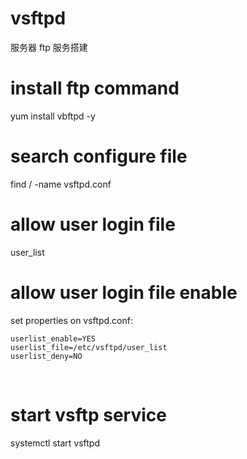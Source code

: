 # vsftpd
  服务器 ftp 服务搭建
  
# install ftp command
 yum install vbftpd -y

# search configure file
  find / -name vsftpd.conf

# allow user login file
  user_list

# allow user login file enable
  set properties on vsftpd.conf:

    userlist_enable=YES
    userlist_file=/etc/vsftpd/user_list
    userlist_deny=NO
  
# start vsftp service
  systemctl start vsftpd


